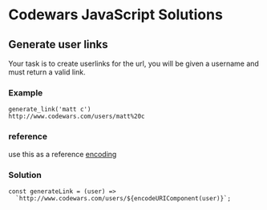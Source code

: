 # Codewars JavaScript Solutions

## Generate user links

Your task is to create userlinks for the url, you will be given a username and must return a valid link.

### Example

```
generate_link('matt c')
http://www.codewars.com/users/matt%20c
```

### reference

use this as a reference [encoding](http://www.w3schools.com/tags/ref_urlencode.asp)

### Solution

```
const generateLink = (user) =>
  `http://www.codewars.com/users/${encodeURIComponent(user)}`;
```

